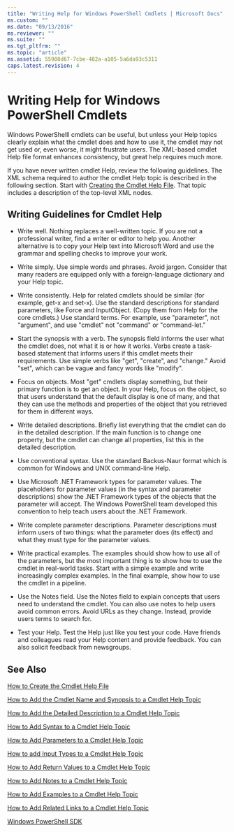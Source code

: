 ```yaml
---
title: "Writing Help for Windows PowerShell Cmdlets | Microsoft Docs"
ms.custom: ""
ms.date: "09/13/2016"
ms.reviewer: ""
ms.suite: ""
ms.tgt_pltfrm: ""
ms.topic: "article"
ms.assetid: 55908d67-7cbe-482a-a105-5a6da93c5311
caps.latest.revision: 4
---
```

# Writing Help for Windows PowerShell Cmdlets

Windows PowerShelll cmdlets can be useful, but unless your Help topics clearly explain what the cmdlet does and how to use it, the cmdlet may not get used or, even worse, it might frustrate users. The XML-based cmdlet Help file format enhances consistency, but great help requires much more.

 If you have never written cmdlet Help, review the following guidelines. The XML schema required to author the cmdlet Help topic is described in the following section. Start with [Creating the Cmdlet Help File](./how-to-create-the-cmdlet-help-file.md). That topic includes a description of the top-level XML nodes.

## Writing Guidelines for Cmdlet Help

- Write well. Nothing replaces a well-written topic. If you are not a professional writer, find a writer or editor to help you. Another alternative is to copy your Help text into Microsoft Word and use the grammar and spelling checks to improve your work.

- Write simply. Use simple words and phrases. Avoid jargon. Consider that many readers are equipped only with a foreign-language dictionary and your Help topic.

- Write consistently. Help for related cmdlets should be similar (for example, get-x and set-x). Use the standard descriptions for standard parameters, like Force and InputObject. (Copy them from Help for the core cmdlets.) Use standard terms. For example, use "parameter", not "argument", and use "cmdlet" not "command" or "command-let."

- Start the synopsis with a verb. The synopsis field informs the user what the cmdlet does, not what it is or how it works. Verbs create a task-based statement that informs users if this cmdlet meets their requirements. Use simple verbs like "get", "create", and "change." Avoid "set", which can be vague and fancy words like "modify".

- Focus on objects. Most "get" cmdlets display something, but their primary function is to get an object. In your Help, focus on the object, so that users understand that the default display is one of many, and that they can use the methods and properties of the object that you retrieved for them in different ways.

- Write detailed descriptions. Briefly list everything that the cmdlet can do in the detailed description. If the main function is to change one property, but the cmdlet can change all properties, list this in the detailed description.

- Use conventional syntax. Use the standard Backus-Naur format which is common for Windows and UNIX command-line Help.

- Use Microsoft .NET Framework types for parameter values. The placeholders for parameter values (in the syntax and parameter descriptions) show the .NET Framework types of the objects that the parameter will accept. The Windows PowerShell team developed this convention to help teach users about the .NET Framework.

- Write complete parameter descriptions. Parameter descriptions must inform users of two things: what the parameter does (its effect) and what they must type for the parameter values.

- Write practical examples. The examples should show how to use all of the parameters, but the most important thing is to show how to use the cmdlet in real-world tasks. Start with a simple example and write increasingly complex examples. In the final example, show how to use the cmdlet in a pipeline.

- Use the Notes field. Use the Notes field to explain concepts that users need to understand the cmdlet. You can also use notes to help users avoid common errors. Avoid URLs as they change. Instead, provide users terms to search for.

- Test your Help. Test the Help just like you test your code. Have friends and colleagues read your Help content and provide feedback. You can also solicit feedback from newsgroups.

## See Also

 [How to Create the Cmdlet Help File](./how-to-create-the-cmdlet-help-file.md)

 [How to Add the Cmdlet Name and Synopsis to a Cmdlet Help Topic](./how-to-add-the-cmdlet-name-and-synopsis-to-a-cmdlet-help-topic.md)

 [How to Add the Detailed Description to a Cmdlet Help Topic](./how-to-add-a-cmdlet-description.md)

 [How to Add Syntax to a Cmdlet Help Topic](./how-to-add-syntax-to-a-cmdlet-help-topic.md)

 [How to Add Parameters to a Cmdlet Help Topic](./how-to-add-parameter-information.md)

 [How to add Input Types to a Cmdlet Help Topic](./how-to-add-input-types-to-a-cmdlet-help-topic.md)

 [How to Add Return Values to a Cmdlet Help Topic](./how-to-add-return-values-to-a-cmdlet-help-topic.md)

 [How to Add Notes to a Cmdlet Help Topic](./how-to-add-notes-to-a-cmdlet-help-topic.md)

 [How to Add Examples to a Cmdlet Help Topic](./how-to-add-examples-to-a-cmdlet-help-topic.md)

 [How to Add Related Links to a Cmdlet Help Topic](./how-to-add-related-links-to-a-cmdlet-help-topic.md)

 [Windows PowerShell SDK](../windows-powershell-reference.md)